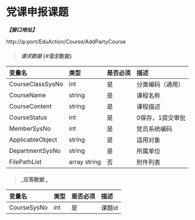 # 党课申报课题


_**【接口地址】**_

http://ip:port/EduAction/Course/AddPartyCourse

> #### _请求数据_ {#请求数据}

| 变量名 | 类型 | 是否必须 | 描述 |
| :--- | :--- | :--- | :--- |
| CourseClassSysNo | int | 是 | 分类编码（通用） |
| CourseName | string | 是 | 课程名称 |
| CourseContent | string | 是 | 课程描述 |
| CourseStatus | int | 是 | 0保存，1提交审批 |
| MemberSysNo | int | 是 | 党员系统编码 |
| ApplicableObject | string | 是 | 适用对象 |
| DepartmentSysNo | string | 是 | 所属单位 |
| FilePathList | array string | 否 | 附件列表 |

> #### _应答数据 _

| 变量名 | 类型 | 是否必须 | 描述 |
| :--- | :--- | :--- | :--- |
| CourseSysNo | int | 是 | 课题id |



